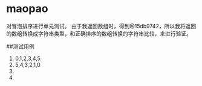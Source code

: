 # maopao
对冒泡排序进行单元测试。
由于我返回数组时，得到@15db9742，所以我将返回的数组转换成字符串类型，和正确排序的数组转换的字符串比较，来进行验证。

##测试用例
1.   0,1,2,3,4,5
2.   5,4,3,2,1,0
3.   
4.
